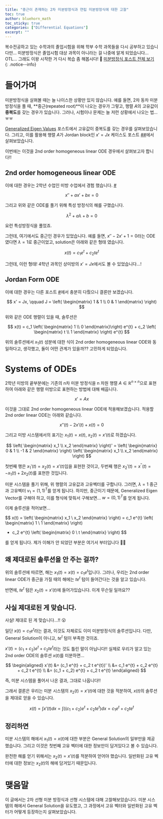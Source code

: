 ```yaml
---
title: "중근이 존재하는 2차 미분방정식과 연립 미분방정식에 대한 고찰"
toc: true
author: bluehorn_math
toc_sticky: true
categories: ["Differential Equations"]
excerpt: ""
---
```


복수전공하고 있는 수학과의 졸업시험을 위해 학부 수학 과목들을 다시 공부하고 있습니다만... 미분방정식은 졸업시험 대상 과목이 아니라는 걸 나중에 알게 되었습니다... OTL... 그래도 이왕 시작한 거 다시 복습 좀 해봅시다! 🏃 [미분방정식 포스트 전체 보기](/categories/differential-equations)
{: .notice--info}

# 들어가며

미분방정식을 살펴볼 때는 늘 나이스한 상황만 있지 않습니다. 예를 들면, 2차 동차 미분방정식을 풀 때, **중근(repeated root)**이 나오는 경우가 그렇고, 행렬 $A$의 고유값이 **중복도**를 갖는 경우가 있습니다. 그러나, 시험이나 문제는 늘 저런 상황에서 나오는 법... ㅠㅠ

[Generalized Eigen Values](/2024/10/26/generalized-eigen-values/) 포스트에서 고유값이 중복도를 갖는 경우를 살펴보았습니다. 그리고, 이를 활용해 행렬 $A$가 Jordan block인 $x' = Jx$ 케이스도 포스트 [##](/2024/10/16/jordan-block-case/)에서 살펴보았습니다.

이번에는 이것을 2nd order homogeneous linear ODE 경우에서 살펴보고자 합니다!!

## 2nd order homogeneous linear ODE

이에 대한 경우는 2학년 수업인 미방 수업에서 경험 했습니다. [#](/2024/09/30/2nd-order-homogeneous-lienar-ode/)

<div class="definition" markdown="1">

$$
x'' + a x' + b x = 0
$$

</div>

그리고 위와 같은 ODE를 풀기 위해 특성 방정식의 해를 구했습니다.

$$
\lambda^2 + a \lambda + b = 0
$$

요런 특성방정식을 풀었죠.

그런데, 여기에서도 중근인 경우가 있었습니다. 예를 들면, $x'' - 2 x' + 1 = 0$라는 ODE 였다면 $\lambda = 1$로 중근이었고, solution은 아래와 같은 형태 였습니다.

$$
x(t) = c_1 e^{t} + c_2 t e^{t}
$$

그런데, 이런 형태! 4학년 과목인 상미방의 $x' = Jx$에서도 볼 수 있었습니다...!

## Jordan Form ODE

이에 대한 경우는 다른 포스트 [#](/2024/10/16/jordan-block-case/)에서 충분히 다뤘으니 결론만 보겠습니다.

$$
x' = Jx, \qquad J = \left( 
\begin{matrix}
1 & 1 \\
0 & 1
\end{matrix}
\right)
$$

위와 같은 ODE 행렬이 있을 때, 솔루션은

$$
x(t) = c_1 \left(
\begin{matrix}
1 \\
0
\end{matrix}\right)
e^{t}
+
c_2 \left(
\begin{matrix}
t \\ 
1
\end{matrix}
\right)
e^{t}
$$

위의 솔루션에서 $x_1(t)$ 성분에 대한 식이 2nd order homogeneous linear ODE와 동일하다고, 생각했고, 둘이 어떤 관계가 있을까?? 고민하게 되었습니다.

# Systems of ODEs

2학년 미방의 끝부분에는 기존의 n차 미분 방정식을 n 차원 행렬 $A \in \mathbb{R}^{n\times n}$으로 표현하여 아래와 같은 행렬 미방으로 표현하는 방법에 대해 배웁니다.

$$
x' = Ax
$$

이것을 그대로 2nd order homogeneous linear ODE에 적용해보겠습니다. 적용할 2nd order linear ODE는 아래와 같습니다.

$$
x''(t) - 2 x'(t) + x(t) = 0
$$

그리고 미방 시스템에서의 표기는 $x_1(t) = x(t)$, $x_2(t) = x'(t)$로 하겠습니다.

$$
\left(
\begin{matrix}
x_1 \\
x_2
\end{matrix}
\right)'
= \left(
\begin{matrix}
0 & 1 \\
-1 & 2
\end{matrix}
\right)
\left(
\begin{matrix}
x_1 \\
x_2
\end{matrix}
\right)
$$

첫번째 행은 $x_1'(t) = x_2(t) = x'(t)$임을 표현한 것이고, 두번째 행은 $x_2'(t) = x^{\prime\prime}(t) = - x_1(t) + 2 x_2(t)$를 표현한 것입니다.

미분 시스템을 풀기 위해, 위 행렬의 고유값과 고유벡터를 구합니다. 그러면, $\lambda = 1$ 중근과 고유벡터 $v_1 = (1, 1)^T$를 얻게 됩니다. 하지만, 중근이기 때문에, Generalized Eigen Vector를 구해야 하고, 이를 형식에 맞춰서 구해보면... $w = (0, 1)^T$를 얻게 됩니다.

이제 솔루션을 적어보면...

$$
x(t) = \left(
\begin{matrix}
x_1 \\
x_2
\end{matrix}
\right)
= c_1 e^{t} \left(
\begin{matrix}
1 \\
1
\end{matrix}
\right)
+ c_2 e^{t} \left(
\begin{matrix}
0 \\
t
\end{matrix}
\right)
$$

를 얻게 됩니다. 제가 이해가 안 되었던 부분은 여기서 부터입니다 😵‍💫

## 왜 제대로된 솔루션을 안 주는 걸까?

위의 솔루션에 따르면, 해는 $x_1(t) = x(t) = c_1 e^t$입니다. 그러나, 우리는 2nd order linear ODE가 중근을 가질 때의 해에는 $te^{t}$ 텀이 들어간다는 것을 알고 있습니다.

반면에, $te^{t}$ 텀은 $x_2(t) = x'(t)$에 들어가있습니다. 이게 무슨일 일까요??

## 사실 제대로된 게 맞습니다.

사실! 제대로 된 게 맞습니다...!! 😮

일단 $x(t) = c_1 e^{t}$라는 결과, 이것도 자체로도 이미 미분방정식의 솔루션입니다. 다만, General Solution이 아니고, $te^{t}$ 텀이 부족한 것이죠.

$x'(t) = (c_1 + c_2) e^{t} + c_2 t e^{t}$라는 것도 틀린 말이 아닙니다!! 실제로 우리가 알고 있는 2nd order ODE의 솔루션 $x(t)$를 미분하면...

$$
\begin{aligned}
x'(t) &= (c_1 e^{t} + c_2 t e^{t})' \\
&= c_1 e^{t} + c_2 e^{t} + c_2 t e^{t} \\
&= (c_1 + c_2) e^{t} + c_2 t e^{t}
\end{aligned}
$$

즉, 미분 시스템을 풀어서 나온 결과, 그대로 나옵니다!!

그래서 결론은 우리는 미분 시스템의 $x_2(t) = x'(t)$에 대한 것을 적분하여, $x(t)$의 솔루션을 제대로 얻을 수 있습니다.

$$
x(t) = \int x'(t) dx = \int \left( (c_1 + c_2) e^{t} + c_2 t e^{t} \right) dx
= c_1 e^{t} + c_2 t e^{t}
$$

## 정리하면

미분 시스템의 해에서 $x_1(t) = x(t)$에 대한 부분은 General Solution의 일부만을 제공했습니다. 그리고 이것은 첫번째 고유 벡터에 대한 정보만이 담겨있다고 볼 수 있습니다.

완전한 해를 얻기 위해서는 $x_2(t) = x'(t)$를 적분하여 얻어야 했습니다. 일반화된 고유 벡터에 대한 정보는 $x_2(t)$의 해에 담겨있기 때문입니다.

# 맺음말

이 글에서는 2차 선형 미분 방정식과 선형 시스템에 대해 고찰해보았습니다. 미분 시스템의 해에서 General Solution을 유도했고, 그 과정에서 고유 벡터와 일반화된 고유 벡터가 어떻게 등장하는지 살펴보았습니다.
